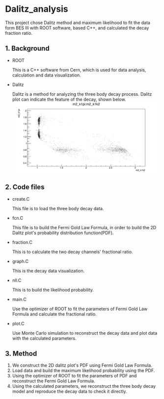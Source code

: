 

# Dalitz_analysis

This project chose Dalitz method and maximum likelihood to fit the data form BES III with ROOT software, based C++, and calculated the decay fraction ratio.

## 1. Background

* ROOT

  This is a C++ software from Cern, which is used for data analysis, calculation and data visualization.

* Dalitz

  Dalitz is a method for analyzing the three body decay process. Dalitz plot can indicate the feature of the decay, shown below.![Canvas_1](assets/Canvas_1.gif)

## 2. Code files

* create.C

  This file is to load the three body decay data.

* fcn.C

  This file is to build the Fermi Gold Law Formula, in order to build the 2D Dalitz plot's probability distribution function(PDF). 

* fraction.C

  This is to calculate the two decay channels' fractional ratio.

* graph.C

  This is the decay data visualization.

* nll.C

  This is to build the likelihood probability.

* main.C

  Use the optimizer of ROOT to fit the parameters of Fermi Gold Law Formula and calculate the fractional ratio.

* plot.C

  Use Monte Carlo simulation to reconstruct the decay data and plot data with the calculated parameters.

## 3. Method

1. We construct the 2D dalitz plot's PDF using Fermi Gold Law Formula.
2. Load data and build the maximum likelihood probability using the PDF.
3. Using the optimizer of ROOT to fit the parameters of PDF and reconstruct the Fermi Gold Law Formula.
4. Using the calculated parameters, we reconstruct the three body decay model and reproduce the decay data to check it directly.

